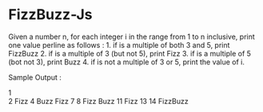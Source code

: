 # FizzBuzz-Js

Given a number n, for each integer i in the range from 1 to n inclusive, print one value perline as follows :
    1. if is a multiple of both 3 and 5, print FizzBuzz
    2. if is a multiple of 3 (but not 5), print Fizz
    3. if is a multiple of 5 (bot not 3), print Buzz
    4. if is not a multiple of 3 or 5, print the value of i.

Sample Output :

1     
2
Fizz
4
Buzz
Fizz
7
8
Fizz
Buzz
11
Fizz
13
14
FizzBuzz
